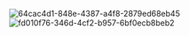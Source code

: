 ![64cac4d1-848e-4387-a4f8-2879ed68eb45](https://user-images.githubusercontent.com/110682013/192713470-32459ddc-d2a8-4e54-88ed-e646bfce34d5.jpg)
![fd010f76-346d-4cf2-b957-6bf0ecb8beb2](https://user-images.githubusercontent.com/110682013/192713490-87877c5a-0a48-40c4-bcd6-f5971d4afd86.jpg)
